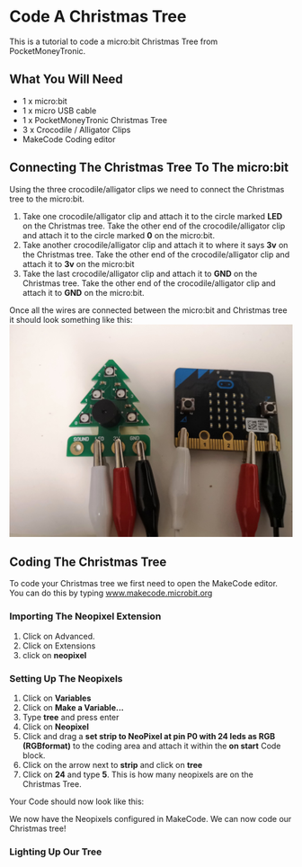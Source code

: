 # Code A Christmas Tree

This is a tutorial to code a micro:bit Christmas Tree from PocketMoneyTronic.

## What You Will Need

* 1 x micro:bit
* 1 x micro USB cable
* 1 x PocketMoneyTronic Christmas Tree
* 3 x Crocodile / Alligator Clips
* MakeCode Coding editor

## Connecting The Christmas Tree To The micro:bit

Using the three crocodile/alligator clips we need to connect the Christmas tree to the micro:bit.

1. Take one crocodile/alligator clip and attach it to the circle marked **LED** on the Christmas tree. Take the other end of the crocodile/alligator clip and attach it to the circle marked **0** on the micro:bit.
2. Take another crocodile/alligator clip and attach it to where it says **3v** on the Christmas tree. Take the other end of the crocodile/alligator clip and attach it to **3v** on the micro:bit
3. Take the last crocodile/alligator clip and attach it to **GND** on the Christmas tree. Take the other end of the crocodile/alligator clip and attach it to **GND** on the micro:bit.

Once all the wires are connected between the micro:bit and Christmas tree it should look something like this:
![Christmas tree wiring](wiring.jpg)

## Coding The Christmas Tree

To code your Christmas tree we first need to open the MakeCode editor. You can do this by typing www.makecode.microbit.org

### Importing The Neopixel Extension

1. Click on Advanced.
2. Click on Extensions
3. click on **neopixel**

### Setting Up The Neopixels

1. Click on **Variables**
2. Click on **Make a Variable...**
3. Type **tree** and press enter
4. Click on **Neopixel**
5. Click and drag a **set strip to NeoPixel at pin P0 with 24 leds as RGB (RGBformat)** to the coding area and attach it within the **on start** Code block.
6. Click on the arrow next to **strip** and click on **tree**
7. Click on **24** and type **5**. This is how many neopixels are on the Christmas Tree.

Your Code should now look like this:


We now have the Neopixels configured in MakeCode. We can now code our Christmas tree!

### Lighting Up Our Tree


